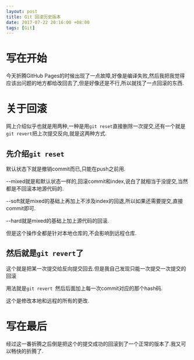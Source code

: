 ```yaml
---
layout: post
title: Git 回滚历史版本
date: 2017-07-22 20:16:00 +08:00
tags: [Git]
---
```

# 写在开始
今天折腾GitHub Pages的时候出现了一点故障,好像是编译失败,然后我把我觉得应该出问题的地方都给改回去了,但是好像还是不行,所以就找了一点回滚的东西.

# 关于回滚
网上介绍似乎也就是用两种,一种是用`git reset`直接删除一次提交,还有一个就是`git revert`把上次提交反向,就是这两种方式.

## 先介绍`git reset`

默认状态下就是撤销commit而已,只能在push之前用.

--mixed就是和默认状态一样的,回滚commit和index,说白了就相当于没提交,当然都是不回滚本地源代码的.

--soft就是mixed的基础上再加上不涉及index的回退,所以如果还需要提交,直接commit即可.

--hard就是mixed的基础上加上源代码的回滚.

但是这个操作全都是针对本地仓库的,不会影响到远程仓库.

## 然后就是`git revert`了

这个就是把某一次提交给反向提交回去.但是我自己发现只能一次提交一次提交的回滚

用法就是`git revert `然后后面加上每一次commit对应的那个hash码.

这个是修改本地和远程的所有的更改.

# 写在最后
经过这一番折腾之后倒是把这个的提交成功的回滚到了一个正常的版本了.我又可以畅快的折腾了.
